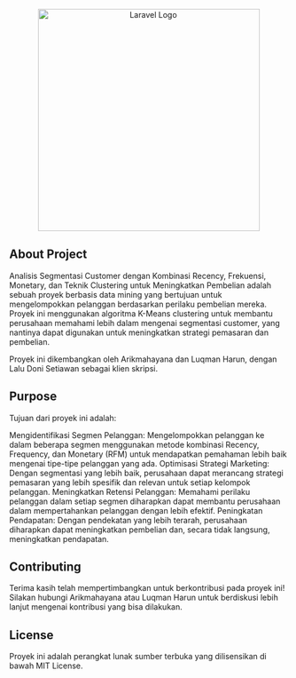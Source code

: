 <p align="center"><a href="https://laravel.com" target="_blank"><img src="https://raw.githubusercontent.com/laravel/art/master/logo-lockup/5%20SVG/2%20CMYK/1%20Full%20Color/laravel-logolockup-cmyk-red.svg" width="400" alt="Laravel Logo"></a></p>


## About Project

Analisis Segmentasi Customer dengan Kombinasi Recency, Frekuensi, Monetary, dan Teknik Clustering untuk Meningkatkan Pembelian adalah sebuah proyek berbasis data mining yang bertujuan untuk mengelompokkan pelanggan berdasarkan perilaku pembelian mereka. Proyek ini menggunakan algoritma K-Means clustering untuk membantu perusahaan memahami lebih dalam mengenai segmentasi customer, yang nantinya dapat digunakan untuk meningkatkan strategi pemasaran dan pembelian.

Proyek ini dikembangkan oleh Arikmahayana dan Luqman Harun, dengan Lalu Doni Setiawan sebagai klien skripsi.

## Purpose

Tujuan dari proyek ini adalah:

Mengidentifikasi Segmen Pelanggan: Mengelompokkan pelanggan ke dalam beberapa segmen menggunakan metode kombinasi Recency, Frequency, dan Monetary (RFM) untuk mendapatkan pemahaman lebih baik mengenai tipe-tipe pelanggan yang ada.
Optimisasi Strategi Marketing: Dengan segmentasi yang lebih baik, perusahaan dapat merancang strategi pemasaran yang lebih spesifik dan relevan untuk setiap kelompok pelanggan.
Meningkatkan Retensi Pelanggan: Memahami perilaku pelanggan dalam setiap segmen diharapkan dapat membantu perusahaan dalam mempertahankan pelanggan dengan lebih efektif.
Peningkatan Pendapatan: Dengan pendekatan yang lebih terarah, perusahaan diharapkan dapat meningkatkan pembelian dan, secara tidak langsung, meningkatkan pendapatan.

## Contributing

Terima kasih telah mempertimbangkan untuk berkontribusi pada proyek ini! Silakan hubungi Arikmahayana atau Luqman Harun untuk berdiskusi lebih lanjut mengenai kontribusi yang bisa dilakukan.

## License

Proyek ini adalah perangkat lunak sumber terbuka yang dilisensikan di bawah MIT License.